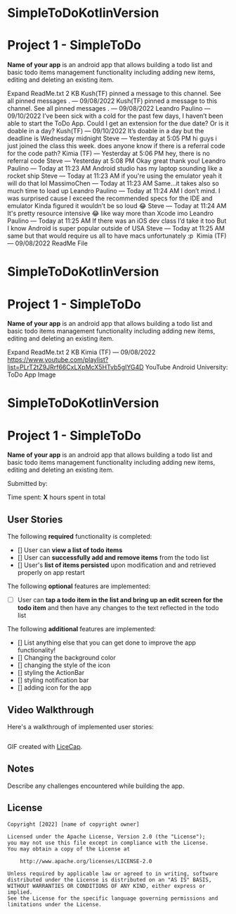 # SimpleToDoKotlinVersion

# Project 1 - SimpleToDo

**Name of your app** is an android app that allows building a todo list and basic todo items management functionality including adding new items, editing and deleting an existing item.

Expand
ReadMe.txt
2 KB
Kush(TF)
 pinned 
a message
 to this channel. See all 
pinned messages
.
 — 09/08/2022
Kush(TF)
 pinned 
a message
 to this channel. See all 
pinned messages
.
 — 09/08/2022
Leandro Paulino — 09/10/2022
I’ve been sick with a cold for the past few days, I haven’t been able to start the ToDo App. Could I get an extension for the due date? Or is it doable in a day?
Kush(TF) — 09/10/2022
It’s doable in a day but the deadline is Wednesday midnight
Steve — Yesterday at 5:05 PM
hi guys i just joined the class this week. does anyone know if there is a referral code for the code path?
Kimia (TF) — Yesterday at 5:06 PM
hey, there is no referral code
Steve — Yesterday at 5:08 PM
Okay great thank you!
Leandro Paulino — Today at 11:23 AM
Android studio has my laptop sounding like a rocket ship
Steve — Today at 11:23 AM
if you're using the emulator yeah it will do that lol
MassimoChen — Today at 11:23 AM
Same…it takes also so much time to load up
Leandro Paulino — Today at 11:24 AM
I don’t mind. I was surprised cause I exceed the recommended specs for the IDE and emulator
Kinda figured it wouldn’t be so loud 😂
Steve — Today at 11:24 AM
It's pretty resource intensive 😂
like way more than Xcode imo
Leandro Paulino — Today at 11:25 AM
If there was an iOS dev class I’d take it too
But I know Android is super popular outside of USA
Steve — Today at 11:25 AM
same but that would require us all to have macs unfortunately :p
﻿
Kimia (TF) — 09/08/2022
ReadMe File
# SimpleToDoKotlinVersion

# Project 1 - SimpleToDo

**Name of your app** is an android app that allows building a todo list and basic todo items management functionality including adding new items, editing and deleting an existing item.

Expand
ReadMe.txt
2 KB
Kimia (TF) — 09/08/2022
https://www.youtube.com/playlist?list=PLrT2tZ9JRrf66CxLXpMcX5HTvb5gIYG4D
YouTube
Android University: ToDo App
Image
# SimpleToDoKotlinVersion

# Project 1 - SimpleToDo

**Name of your app** is an android app that allows building a todo list and basic todo items management functionality including adding new items, editing and deleting an existing item.

Submitted by:

Time spent: **X** hours spent in total

## User Stories

The following **required** functionality is completed:

* [] User can **view a list of todo items**
* [] User can **successfully add and remove items** from the todo list
* [] User's **list of items persisted** upon modification and and retrieved properly on app restart

The following **optional** features are implemented:

* [ ] User can **tap a todo item in the list and bring up an edit screen for the todo item** and then have any changes to the text reflected in the todo list

The following **additional** features are implemented:

* [] List anything else that you can get done to improve the app functionality!
* [] Changing the background color
* [] changing the style of the icon
* [] styling the ActionBar
* [] styling notification bar
* [] adding icon for the app

## Video Walkthrough

Here's a walkthrough of implemented user stories:

<img src='' />

GIF created with [LiceCap](http://www.cockos.com/licecap/).

## Notes

Describe any challenges encountered while building the app.

## License

    Copyright [2022] [name of copyright owner]

    Licensed under the Apache License, Version 2.0 (the "License");
    you may not use this file except in compliance with the License.
    You may obtain a copy of the License at

        http://www.apache.org/licenses/LICENSE-2.0

    Unless required by applicable law or agreed to in writing, software
    distributed under the License is distributed on an "AS IS" BASIS,
    WITHOUT WARRANTIES OR CONDITIONS OF ANY KIND, either express or implied.
    See the License for the specific language governing permissions and
    limitations under the License.
